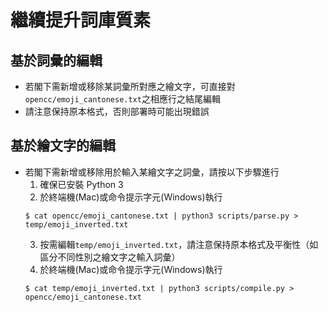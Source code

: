 # 繼續提升詞庫質素

## 基於詞彙的編輯

* 若閣下需新增或移除某詞彙所對應之繪文字，可直接對`opencc/emoji_cantonese.txt`之相應行之結尾編輯
* 請注意保持原本格式，否則部署時可能出現錯誤

## 基於繪文字的編輯

* 若閣下需新增或移除用於輸入某繪文字之詞彙，請按以下步驟進行
  1. 確保已安裝 Python 3
  2. 於終端機(Mac)或命令提示字元(Windows)執行
    ```shell
    $ cat opencc/emoji_cantonese.txt | python3 scripts/parse.py > temp/emoji_inverted.txt
    ```
  3. 按需編輯`temp/emoji_inverted.txt`，請注意保持原本格式及平衡性（如區分不同性別之繪文字之輸入詞彙）
  4. 於終端機(Mac)或命令提示字元(Windows)執行
    ```shell
    $ cat temp/emoji_inverted.txt | python3 scripts/compile.py > opencc/emoji_cantonese.txt
    ```
